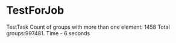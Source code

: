 # TestForJob
TestTask
Count of groups with more than one element: 1458
Total groups:997481.
Time - 6 seconds
